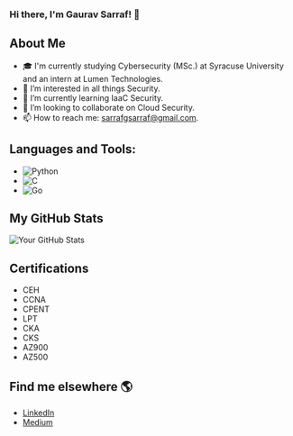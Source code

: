 

### Hi there, I'm Gaurav Sarraf! 👋

## About Me
- 🎓 I'm currently studying Cybersecurity (MSc.) at Syracuse University and an intern at Lumen Technologies.
- 👀 I’m interested in all things Security.
- 🌱 I’m currently learning IaaC Security.
- 💞️ I’m looking to collaborate on Cloud Security.
- 📫 How to reach me: sarrafgsarraf@gmail.com.

## Languages and Tools:
- ![Python](https://img.shields.io/badge/-Python-000?&logo=Python)
- ![C](https://img.shields.io/badge/-C-000?&logo=C)
- ![Go](https://img.shields.io/badge/-Go-000?&logo=Go)

## My GitHub Stats
![Your GitHub Stats](https://github-readme-stats.vercel.app/api?username=sarrafgsarraf&show_icons=true)

## Certifications
- CEH
- CCNA
- CPENT
- LPT
- CKA
- CKS
- AZ900
- AZ500

## Find me elsewhere 🌎
- [LinkedIn](https://www.linkedin.com/feed/)
- [Medium](https://medium.com/@sarrafgsarraf)
